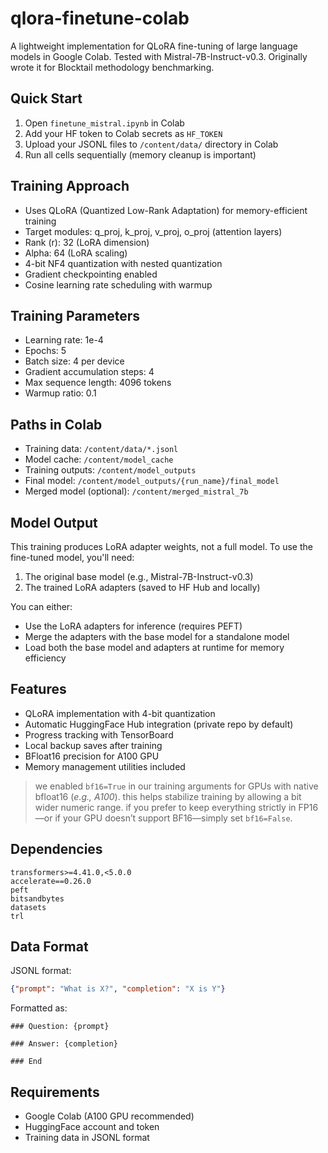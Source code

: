 # qlora-finetune-colab

A lightweight implementation for QLoRA fine-tuning of large language models in Google Colab. Tested with Mistral-7B-Instruct-v0.3. Originally wrote it for Blocktail methodology benchmarking.

## Quick Start

1. Open `finetune_mistral.ipynb` in Colab
2. Add your HF token to Colab secrets as `HF_TOKEN`
3. Upload your JSONL files to `/content/data/` directory in Colab
4. Run all cells sequentially (memory cleanup is important)

## Training Approach

- Uses QLoRA (Quantized Low-Rank Adaptation) for memory-efficient training
- Target modules: q_proj, k_proj, v_proj, o_proj (attention layers)
- Rank (r): 32 (LoRA dimension)
- Alpha: 64 (LoRA scaling)
- 4-bit NF4 quantization with nested quantization
- Gradient checkpointing enabled
- Cosine learning rate scheduling with warmup

## Training Parameters

- Learning rate: 1e-4
- Epochs: 5
- Batch size: 4 per device
- Gradient accumulation steps: 4
- Max sequence length: 4096 tokens
- Warmup ratio: 0.1

## Paths in Colab

- Training data: `/content/data/*.jsonl`
- Model cache: `/content/model_cache`
- Training outputs: `/content/model_outputs`
- Final model: `/content/model_outputs/{run_name}/final_model`
- Merged model (optional): `/content/merged_mistral_7b`

## Model Output

This training produces LoRA adapter weights, not a full model. To use the fine-tuned model, you'll need:
1. The original base model (e.g., Mistral-7B-Instruct-v0.3)
2. The trained LoRA adapters (saved to HF Hub and locally)

You can either:
- Use the LoRA adapters for inference (requires PEFT)
- Merge the adapters with the base model for a standalone model
- Load both the base model and adapters at runtime for memory efficiency

## Features

- QLoRA implementation with 4-bit quantization
- Automatic HuggingFace Hub integration (private repo by default)
- Progress tracking with TensorBoard
- Local backup saves after training
- BFloat16 precision for A100 GPU
- Memory management utilities included

> we enabled `bf16=True` in our training arguments for GPUs with native bfloat16  (*e.g., A100*). this helps stabilize training by allowing a bit wider numeric range. if you prefer to keep everything strictly in FP16—or if your GPU doesn’t support BF16—simply set `bf16=False`.

## Dependencies
```
transformers>=4.41.0,<5.0.0
accelerate==0.26.0
peft
bitsandbytes
datasets
trl
```

## Data Format

JSONL format:
```json
{"prompt": "What is X?", "completion": "X is Y"}
```

Formatted as:
```
### Question: {prompt}

### Answer: {completion}

### End
```

## Requirements

- Google Colab (A100 GPU recommended)
- HuggingFace account and token
- Training data in JSONL format